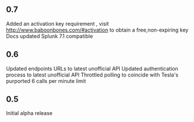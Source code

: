 0.7
-----
Added an activation key requirement , visit http://www.baboonbones.com/#activation to obtain a free,non-expiring key
Docs updated
Splunk 7.1 compatible

0.6
---
Updated endpoints URLs to latest unofficial API
Updated authentication process to latest unofficial API
Throttled polling to coincide with Tesla's purported 6 calls per minute limit

0.5
---
Initial alpha release
